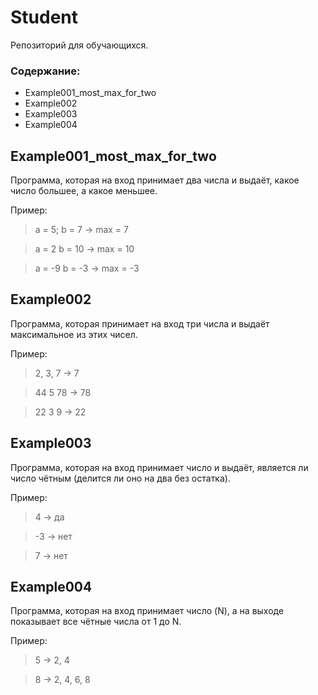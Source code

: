 # Student
 Репозиторий для обучающихся.
### Содержание:
* Example001_most_max_for_two
* Example002
* Example003
* Example004


## Example001_most_max_for_two
Программа, которая на вход принимает два числа и выдаёт, какое число большее, а какое меньшее.

Пример:
> a = 5; b = 7 -> max = 7

> a = 2 b = 10 -> max = 10

> a = -9 b = -3 -> max = -3
## Example002
Программа, которая принимает на вход три числа и выдаёт максимальное из этих чисел.

Пример:
> 2, 3, 7 -> 7

> 44 5 78 -> 78

> 22 3 9 -> 22

## Example003
Программа, которая на вход принимает число и выдаёт, является ли число чётным (делится ли оно на два без остатка).

Пример:
> 4 -> да

> -3 -> нет

> 7 -> нет

## Example004
Программа, которая на вход принимает число (N), а на выходе показывает все чётные числа от 1 до N.

Пример:
> 5 -> 2, 4

> 8 -> 2, 4, 6, 8
